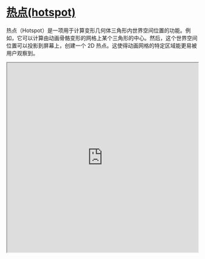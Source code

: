 
# [热点(hotspot)](https://doc.babylonjs.com/features/featuresDeepDive/mesh/hotspot/)










热点（Hotspot）是一项用于计算变形几何体三角形内世界空间位置的功能。例如，它可以计算由动画骨骼变形的网格上某个三角形的中心。然后，这个世界空间位置可以投影到屏幕上，创建一个 2D 热点。这使得动画网格的特定区域能更易被用户观察到。



<iframe src="https://playground.babylonjs.com/#BQOFIX#15" width="100%" height="500"></iframe>